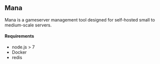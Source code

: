 ## Mana
Mana is a gameserver management tool designed for self-hosted small to medium-scale servers.

#### Requirements
- node.js > 7
- Docker
- redis
